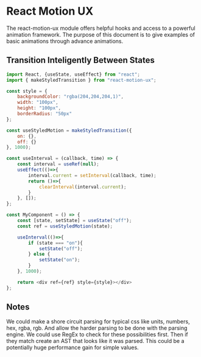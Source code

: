 # React Motion UX

The react-motion-ux module offers helpful hooks and access to a powerful animation framework. The purpose of this document is to give examples of basic animations through advance animations.

## Transition Inteligently Between States

```javascript
import React, {useState, useEffect} from "react";
import { makeStyledTransition } from "react-motion-ux";

const style = {
    backgroundColor: "rgba(204,204,204,1)",
    width: "100px",
    height: "100px",
    borderRadius: "50px"
};

const useStyledMotion = makeStyledTransition({
    on: {},
    off: {}
}, 1000);

const useInterval = (callback, time) => {
    const interval = useRef(null);
    useEffect(()=>{
        interval.current = setInterval(callback, time);
        return ()=>{
            clearInterval(interval.current);
        }
    }, []);
};

const MyComponent = () => {
    const [state, setState] = useState("off");
    const ref = useStyledMotion(state);

    useInterval(()=>{
        if (state === "on"){
            setState("off");
        } else {
            setState("on");
        }
    }, 1000);

    return <div ref={ref} style={style}></div>
};
```


## Notes
We could make a shore circuit parsing for typical css like units, numbers, hex, rgba, rgb. And allow the harder parsing to be done with the parsing engine. We could use RegEx to check for these possibilities first. Then if they match create an AST that looks like it was parsed. This could be a potentially huge performance gain for simple values.